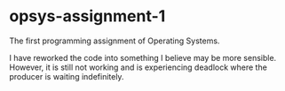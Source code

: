 # opsys-assignment-1
The first programming assignment of Operating Systems.

I have reworked the code into something I believe may be more sensible.
However, it is still not working and is experiencing deadlock where the producer
is waiting indefinitely.
